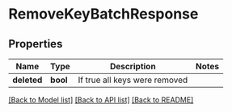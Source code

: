 # RemoveKeyBatchResponse

## Properties

Name | Type | Description | Notes
------------ | ------------- | ------------- | -------------
**deleted** | **bool** | If true all keys were removed | 

[[Back to Model list]](../README.md#documentation-for-models) [[Back to API list]](../README.md#documentation-for-api-endpoints) [[Back to README]](../README.md)


